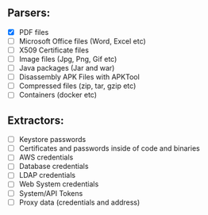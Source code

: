 ## Parsers:
* [x] PDF files
* [ ] Microsoft Office files (Word, Excel etc)
* [ ] X509 Certificate files
* [ ] Image files (Jpg, Png, Gif etc)
* [ ] Java packages (Jar and war)
* [ ] Disassembly APK Files with APKTool
* [ ] Compressed files (zip, tar, gzip etc)
* [ ] Containers (docker etc)

## Extractors:
* [ ] Keystore passwords
* [ ] Certificates and passwords inside of code and binaries
* [ ] AWS credentials
* [ ] Database credentials
* [ ] LDAP credentials
* [ ] Web System credentials
* [ ] System/API Tokens
* [ ] Proxy data (credentials and address)
